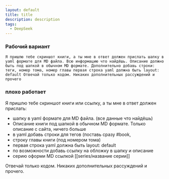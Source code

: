 ```yaml
---
layout: default
title: title
description: description
tags:
  - DeepSeek
---
```

### Рабочий вариант

`Я пришлю тебе скриншот книги, а ты мне в ответ должен прислать шапку в yaml формате для MD файла. Всю информацию что найдёшь. Описание должно быть под шапкой в обычном MD формате.
Дополнительно добавь строки: теги, номер тома, номер главы
первая строка yaml должна быть layout: default
Отвечай только кодом. Никаких дополнительных рассуждений и прочего`

### плохо работает
Я пришлю тебе скриншот книги или ссылку, а ты мне в ответ должен прислать:
- шапку в yaml формате для MD файла. (все данные что найдёшь) 
- Описание книги под шапкой в обычном MD формате. Только описание с сайта, ничего больше
- в yaml добавь строки для тегов (поставь сразу #book, 
- строку главы книги (под номером тома)
- первая строка yaml должна быть layout: default
- по возможности добавь ссылку на обложку в шапку и описание 
- серию оформи MD ссылкой [[series/название серии]]  

Отвечай только кодом. Никаких дополнительных рассуждений и прочего. 